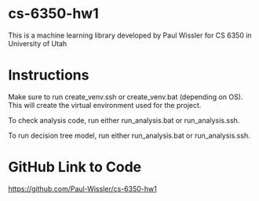 # cs-6350-hw1
This is a machine learning library developed by Paul Wissler for CS 6350 in University of Utah

# Instructions
Make sure to run create_venv.ssh or create_venv.bat (depending on OS). This will create the virtual environment used for the project.

To check analysis code, run either run_analysis.bat or run_analysis.ssh.

To run decision tree model, run either run_analysis.bat or run_analysis.ssh.

# GitHub Link to Code
https://github.com/Paul-Wissler/cs-6350-hw1